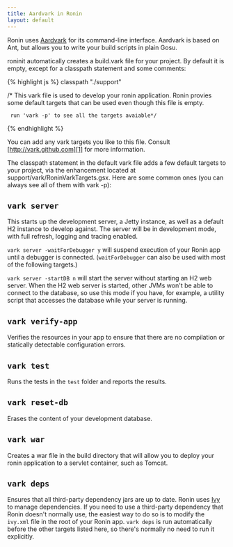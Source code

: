 ```yaml
---
title: Aardvark in Ronin
layout: default
---
```


Ronin uses [Aardvark][1] for its command-line interface. Aardvark is based on Ant, but allows you to write your build scripts in plain Gosu.

roninit automatically creates a build.vark file for your project. By default it is empty, except for a classpath statement and some comments:

{% highlight js %}
  classpath "./support"

  /* This vark file is used to develop your ronin application.  Ronin provies
     some default targets that can be used even though this file is empty.
  
     run 'vark -p' to see all the targets avaiable*/
{% endhighlight %}

You can add any vark targets you like to this file. Consult [http://vark.github.com][1] for more information.

The classpath statement in the default vark file adds a few default targets to your project, via the enhancement located at support/vark/RoninVarkTargets.gsx. Here are some common ones (you can always see all of them with vark -p):

## `vark server`
This starts up the development server, a Jetty instance, as well as a default H2 instance 
to develop against. The server will be in development mode, with full refresh, logging 
and tracing enabled.  

`vark server -waitForDebugger y` will suspend execution of your Ronin
app until a debugger is connected.  (`waitForDebugger` can also be used with most of the following
targets.)

`vark server -startDB n` will start the server without starting an H2 web server.  When the
H2 web server is started, other JVMs won't be able to connect to the database, so use this
mode if you have, for example, a utility script that accesses the database while your
server is running.

## `vark verify-app`
Verifies the resources in your app to ensure that there are no compilation or statically detectable configuration errors.

## `vark test`
Runs the tests in the `test` folder and reports the results.

## `vark reset-db`
Erases the content of your development database.

## `vark war`
Creates a war file in the build directory that will allow you to deploy your ronin application to a servlet container, such as Tomcat.

## `vark deps`
Ensures that all third-party dependency jars are up to date.  Ronin uses [Ivy][2] to manage dependencies.  If you need to use a third-party dependency that Ronin doesn't normally use, the easiest way to do so is to modify the `ivy.xml` file in the root of your Ronin app.  `vark deps` is run automatically before the other targets listed here, so there's normally no need to run it explicitly.

   [1]: http://vark.github.com
   [2]: http://ant.apache.org/ivy/